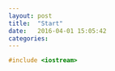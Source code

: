 ```yaml
---
layout: post
title:  "Start"
date:   2016-04-01 15:05:42
categories:
---
```


```c++
#include <iostream>
```
